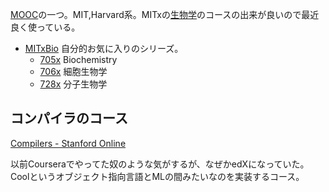 [MOOC](MOOC.md)の一つ。MIT,Harvard系。MITxの[生物学](生物学.md)のコースの出来が良いので最近良く使っている。

- [MITxBio](MITxBio.md) 自分的お気に入りのシリーズ。
  - [705x](705x.md) Biochemistry
  - [706x](706x.md) 細胞生物学
  - [728x](728x.md) 分子生物学

## コンパイラのコース

[Compilers - Stanford Online](https://online.stanford.edu/courses/soe-ycscs1-compilers)

以前Courseraでやってた奴のような気がするが、なぜかedXになっていた。
Coolというオブジェクト指向言語とMLの間みたいなのを実装するコース。